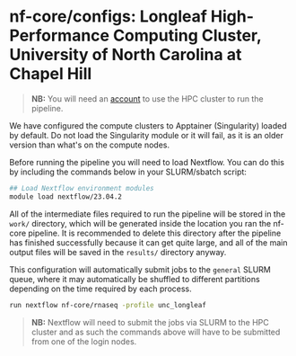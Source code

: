# nf-core/configs: Longleaf High-Performance Computing Cluster, University of North Carolina at Chapel Hill

> **NB:** You will need an [account](https://help.rc.unc.edu/getting-started-on-longleaf/) to use the HPC cluster to run the pipeline.

We have configured the compute clusters to Apptainer (Singularity) loaded by default. Do not load the Singularity module or it will fail, as it is an older version than what's on the compute nodes.

Before running the pipeline you will need to load Nextflow. You can do this by including the commands below in your SLURM/sbatch script:

```bash
## Load Nextflow environment modules
module load nextflow/23.04.2
```

All of the intermediate files required to run the pipeline will be stored in the `work/` directory, which will be generated inside the location you ran the nf-core pipeline. It is recommended to delete this directory after the pipeline has finished successfully because it can get quite large, and all of the main output files will be saved in the `results/` directory anyway.

This configuration will automatically submit jobs to the `general` SLURM queue, where it may automatically be shuffled to different partitions depending on the time required by each process.

```bash
run nextflow nf-core/rnaseq -profile unc_longleaf
```

> **NB:** Nextflow will need to submit the jobs via SLURM to the HPC cluster and as such the commands above will have to be submitted from one of the login nodes.
